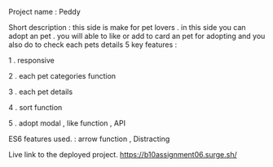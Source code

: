 Project name : Peddy

Short description : 
this side is make for pet lovers . in this side you can adopt an pet . you will able to like or add to card an pet for adopting  and you also do to check each pets details 
      5 key features : 
      
1 . responsive 

2 . each pet categories function 

3 . each pet details

4 . sort function 

5 . adopt modal , like function , API


ES6 features used. : arrow function , Distracting 

Live link to the deployed project.
https://b10assignment06.surge.sh/
